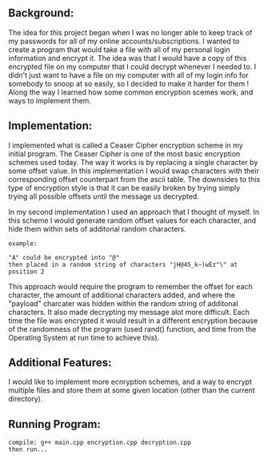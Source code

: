 ## Background: 

The idea for this project began when I was no longer able to keep track of my passwords for all of my online accounts/subscriptions. I wanted to create a program that would take a file with all of my personal login information and encrypt it. The idea was that I would have a copy of this encrypted file on my computer that I could decrypt whenever I needed to. I didn't just want to have a file on my computer with all of my login info for somebody to snoop at so easily, so I decided to make it harder for them ! Along the way I learned how some common encryption scemes work, and ways to implement them. 



## Implementation: 

I implemented what is called a Ceaser Cipher encryption scheme in my initial program. The Ceaser Cipher is one of the most basic encryption schemes used today. The way it works is by replacing a single character by some offset value. In this implementation I would swap characters with their corresponding offset counterpart from the ascii table. The downsides to this type of encryption style is that it can be easily broken by trying simply trying all possible offsets until the message us decrypted. 

In my second implementation I used an approach that I thought of myself. In this scheme I would generate random offset values for each character, and hide them within sets of additonal random characters. 

	example: 

	"A" could be encrypted into "@" 
	then placed in a random string of characters "jH@45_k~)wEz"\" at position 2

This approach would require the program to remember the offset for each character, the amount of additional characters added, and where the "payload" charcater was hidden within the random string of additonal characters. It also made decrypting my message alot more difficult. Each time the file was encrypted it would result in a different encryption because of the randomness of the program (used rand() function, and time from the Operating System at run time to achieve this).



## Additional Features:

I would like to implement more ecnryption schemes, and a way to encrypt multiple files and store them at some given location (other than the current directory).



## Running Program:

	compile: g++ main.cpp encryption.cpp decryption.cpp
	then run...
